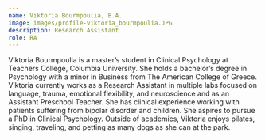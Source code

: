 ```yaml
---
name: Viktoria Bourmpoulia, B.A.
image: images/profile-viktoria_bourmpoulia.JPG
description: Research Assistant
role: RA
---
```


Viktoria Bourmpoulia is a master’s student in Clinical Psychology at Teachers College, Columbia University. She holds a bachelor’s degree in Psychology with a minor in Business from The American College of Greece. Viktoria currently works as a Research Assistant in multiple labs focused on language, trauma, emotional flexibility, and neuroscience and as an Assistant Preschool Teacher. She has clinical experience working with patients suffering from bipolar disorder and children. She aspires to pursue a PhD in Clinical Psychology. Outside of academics, Viktoria enjoys pilates, singing, traveling, and petting as many dogs as she can at the park.
